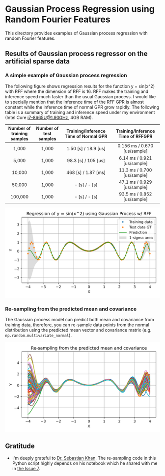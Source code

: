 Gaussian Process Regression using Random Fourier Features
====================================================================================================

This directory provides examples of Gaussian process regression with random Fourier features.


Results of Gaussian process regressor on the artificial sparse data
----------------------------------------------------------------------------------------------------

### A simple example of Gaussian process regression

The following figure shows regression results for the function y = sin(x^2) with RFF where
the dimension of RFF is 16. RFF makes the training and inference speed much faster than the usual
Gaussian process. I would like to specially mention that the inference time of the RFF GPR is almost
constant while the inference time of normal GPR grow rapidly. The following table is a summary of
training and inference speed under my environment (Intel Core i7-8665U@1.90GHz, 4GB RAM).

| Number of training samples | Number of test samples  | Training/Inference Time of Normal GPR | Training/Inference Time of RFFGPR |
|:--------------------------:|:-----------------------:|:-------------------------------------:|:---------------------------------:|
|   1,000                    | 1,000                   | 1.50 [s] / 18.9 [us]                  | 0.156 ms / 0.670 [us/sample]      |
|   5,000                    | 1,000                   | 98.3 [s] /  105 [us]                  |  6.14 ms / 0.921 [us/sample]      |
|  10,000                    | 1,000                   |  468 [s] / 1.87 [ms]                  |  11.3 ms / 0.700 [us/sample]      |
|  50,000                    | 1,000                   |    - [s] /    - [s]                   |  47.1 ms / 0.929 [us/sample]      |
| 100,000                    | 1,000                   |    - [s] /    - [s]                   |  93.5 ms / 0.852 [us/sample]      |

<div align="center">
  <img src="./figures/figure_rff_gpr_sparse_data.svg" width="600" alt="Regression results for function y = sin(x^2) using Gaussian process w/ RFF" />
</div>

### Re-sampling from the predicted mean and covariance

The Gaussian process model can predict both mean and covariance from training data, therefore,
you can re-sample data points from the normal distribution using the predicted mean vector
and covariance matrix (e.g. `np.random.multivariate_normal`).

<div align="center">
  <img src="./figures/figure_rff_gpr_resampling.svg" width="600" alt="Re-sampling from the predicted mean and covariance" />
</div>


Gratitude
----------------------------------------------------------------------------------------------------

- I'm deeply grateful to [Dr. Sebastian Khan](https://github.com/Cyberface).
  The re-sampling code in this Python script highly depends on his notebook which he shared with me
  in [the Issue 7](https://github.com/tiskw/random-fourier-features/issues/7).
